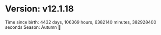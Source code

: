 # Version: v12.1.18
Time since birth: 4432 days, 106369 hours, 6382140 minutes, 382928400 seconds
Season: Autumn 🍁
